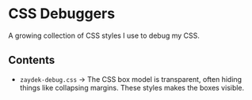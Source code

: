 # CSS Debuggers
A growing collection of CSS styles I use to debug my CSS.

## Contents
- `zaydek-debug.css` -> The CSS box model is transparent, often hiding things like collapsing margins. These styles makes the boxes visible.
